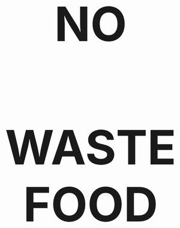 <style>
body {
  background-image: url('https://static.toiimg.com/thumb/78028918.cms?width=680&height=512&imgsize=2041089');
  background-repeat: no-repeat;
  background-size: cover;
}
</style>
<center><h1 style="font-size:900%;">NO</h1></center>
<center><h1 style="font-size:900%;">WASTE FOOD</h1></center>


